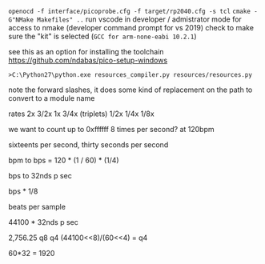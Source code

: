 `openocd -f interface/picoprobe.cfg -f target/rp2040.cfg -s tcl`
`cmake -G"NMake Makefiles" ..`
run vscode in developer / admistrator mode for access to nmake (developer command prompt for vs 2019)
check to make sure the "kit" is selected (`GCC for arm-none-eabi 10.2.1`)

see this as an option for installing the toolchain
https://github.com/ndabas/pico-setup-windows

`>C:\Python27\python.exe resources_compiler.py resources/resources.py`

note the forward slashes, it does some kind of replacement on the path to convert to a module name

rates 2x 3/2x 1x 3/4x (triplets) 1/2x 1/4x 1/8x

we want to count up to 0xffffff 8 times per second? at 120bpm

sixteents per second, thirty seconds per second

bpm to bps = 
120 * (1 / 60) * (1/4)

bps to 32nds p sec

bps * 1/8

beats per sample

44100 * 32nds p sec

2,756.25
q8          q4
(44100<<8)/(60<<4) = q4

60*32 = 1920